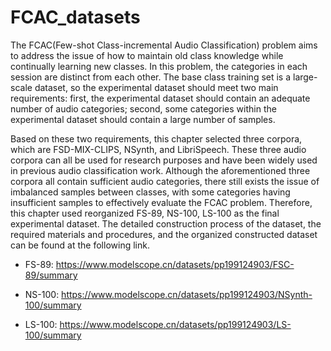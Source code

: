 # FCAC_datasets
The FCAC(Few-shot Class-incremental Audio Classification) problem aims to address the issue of how to maintain old class knowledge while continually learning new classes. In this problem, the categories in each session are distinct from each other. The base class training set is a large-scale dataset, so the experimental dataset should meet two main requirements: first, the experimental dataset should contain an adequate number of audio categories; second, some categories within the experimental dataset should contain a large number of samples.

Based on these two requirements, this chapter selected three corpora, which are FSD-MIX-CLIPS, NSynth, and LibriSpeech. These three audio corpora can all be used for research purposes and have been widely used in previous audio classification work. Although the aforementioned three corpora all contain sufficient audio categories, there still exists the issue of imbalanced samples between classes, with some categories having insufficient samples to effectively evaluate the FCAC problem. Therefore, this chapter used reorganized FS-89, NS-100, LS-100 as the final experimental dataset. The detailed construction process of the dataset, the required materials and procedures, and the organized constructed dataset can be found at the following link.

- FS-89: https://www.modelscope.cn/datasets/pp199124903/FSC-89/summary

- NS-100: https://www.modelscope.cn/datasets/pp199124903/NSynth-100/summary

- LS-100: https://www.modelscope.cn/datasets/pp199124903/LS-100/summary
